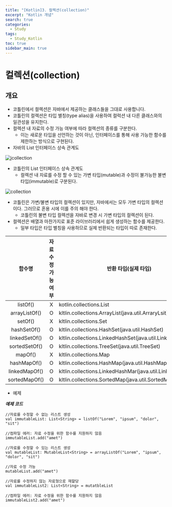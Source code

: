 ```yaml
---
title: "[Kotlin]3. 컬렉션(collection)"
excerpt: "Kotlin 개념"
search: true
categories:
  - Study
tags:
  - Study_Kotlin
toc: true
sidebar_main: true
---
```


# 컬렉션(collection)

## 개요
- 코틀린에서 컬렉션은 자바에서 제공하는 클래스들을 그대로 사용합니다.
- 코틀린의 컬렉션은 타입 별칭(type alias)을 사용하여 컬럭션 내 다른 클래스와의 일관성을 유지한다.
- 컬렉션 내 자료의 수정 가능 여부에 따라 컬렉션의 종류를 구분한다.
  - 이는 새로운 타입을 선언하는 것이 아닌, 인터페이스를 통해 사용 가능한 함수를 제한하는 방식으로 구현된다.
- 자바의 List 인터페이스 상속 관계도

![jcollection](https://user-images.githubusercontent.com/34755287/43832903-e441e45e-9b43-11e8-98b2-9cd79a150851.JPG)

- 코틀린의 List 인터페이스 상속 관계도
  - 컬렉션 내 자료를 수정 할 수 있는 가변 타입(mutable)과 수정이 불가능한 불변 타입(immutable)로 구분된다.

![collection](https://user-images.githubusercontent.com/34755287/43832902-e4164d58-9b43-11e8-966b-5426e0332271.JPG)


- 코틀린은 가변/불변 타입의 컬렉션이 있지만, 자바에서는 모두 가변 타입의 컬렉션이다. 그러므로 혼용 시에 이를 주의 해야 한다.
  - 코틀린의 불변 타입 컬렉션을 자바로 변경 시 가변 타입의 컬렉션이 된다.
- 컬렉션은 배열과 마찬가지로 표준 라이브러리에서 쉽게 생성하는 함수를 제공한다.
  - 일부 타입은 타입 별칭을 사용하므로 실제 반환되는 타입이 따로 존재한다.

|     함수명    | 자료 수정가능 여부 | 반환 타입(실제 타입)                                      |
|:-------------:|:------------------:|-----------------------------------------------------------|
|    listOf()   |          X         | kotlin.collections.List                                   |
| arrayListOf() |          O         | kltlin.collections.ArrayList(java.util.ArraryLsit)        |
|    setOf()    |          X         | kltlin.collections.Set                                    |
|  hashSetOf()  |          O         | kltlin.collections.HashSet(java.util.HashSet)             |
| linkedSetOf() |          O         | kltlin.collections.LinkedHashSet(java.util.LinkedHashSet) |
| sortedSetOf() |          O         | kltlin.collections.TreeSet(java.util.TreeSet)             |
|    mapOf()    |          X         | kltlin.collections.Map                                    |
|  hashMapOf()  |          O         | kltlin.collections.HashMap(java.util.HashMap)             |
| linkedMapOf() |          O         | kltlin.collections.LinkedHashMar(java.util.LinkedHashMap) |
| sortedMapOf() |          O         | kltlin.collections.SortedMap(java.util.SortedMap)         |

- 예제

___예제 코드___

```
//자료를 수정할 수 없는 리스트 생성
val immutableList: List<String> = listOf("Lorem", "ipsum", "dolor", "sit")

//컴파일 에러: 자료 수정을 위한 함수를 지원하지 않음
immutableList.add("amet")

//자료를 수정할 수 있는 리스트 생성
val mutableList: MutableList<String> = arrayListOf("Lorem", "ipsum", "dolor", "sit")

//자료 수정 가능
mutableList.add("amet")

//자료를 수정하지 않는 자료형으로 재할당
val immutableList2: List<String> = mutatbleList

//컴파일 에러: 자료 수정을 위한 함수를 지원하지 않음
immutableList2.add("amet")
```
